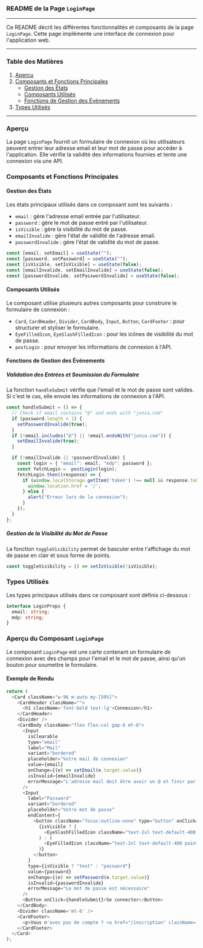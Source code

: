 ### README de la Page `LoginPage`

---

Ce README décrit les différentes fonctionnalités et composants de la page `LoginPage`. Cette page implémente une interface de connexion pour l'application web.

---

### Table des Matières

1. [Aperçu](#aperçu)
2. [Composants et Fonctions Principales](#composants-et-fonctions-principales)
    - [Gestion des États](#gestion-des-états)
    - [Composants Utilisés](#composants-utilisés)
    - [Fonctions de Gestion des Événements](#fonctions-de-gestion-des-événements)
3. [Types Utilisés](#types-utilisés)

---

### Aperçu

La page `LoginPage` fournit un formulaire de connexion où les utilisateurs peuvent entrer leur adresse email et leur mot de passe pour accéder à l'application. Elle vérifie la validité des informations fournies et tente une connexion via une API.

### Composants et Fonctions Principales

#### Gestion des États

Les états principaux utilisés dans ce composant sont les suivants :
- `email` : gère l'adresse email entrée par l'utilisateur.
- `password` : gère le mot de passe entré par l'utilisateur.
- `isVisible` : gère la visibilité du mot de passe.
- `emailInvalide` : gère l'état de validité de l'adresse email.
- `passwordInvalide` : gère l'état de validité du mot de passe.

```js
const [email, setEmail] = useState("");
const [password, setPassword] = useState("");
const [isVisible, setIsVisible] = useState(false);
const [emailInvalide, setEmailInvalide] = useState(false);
const [passwordInvalide, setPasswordInvalide] = useState(false);
```

#### Composants Utilisés

Le composant utilise plusieurs autres composants pour construire le formulaire de connexion :
- `Card`, `CardHeader`, `Divider`, `CardBody`, `Input`, `Button`, `CardFooter` : pour structurer et styliser le formulaire.
- `EyeFilledIcon`, `EyeSlashFilledIcon` : pour les icônes de visibilité du mot de passe.
- `postLogin` : pour envoyer les informations de connexion à l'API.

#### Fonctions de Gestion des Événements

##### Validation des Entrées et Soumission du Formulaire

La fonction `handleSubmit` vérifie que l'email et le mot de passe sont valides. Si c'est le cas, elle envoie les informations de connexion à l'API.

```js
const handleSubmit = () => {
  // Check if email contains "@" and ends with "junia.com"
  if (password.length < 1) {
    setPasswordInvalide(true);
  }
  if (!email.includes("@") || !email.endsWith("junia.com")) {
    setEmailInvalide(true);
  }

  if (!emailInvalide || !passwordInvalide) {
    const login = { "email": email, "mdp": password };
    const fetchLogin =  postLogin(login);
    fetchLogin.then((response) => {
      if (window.localStorage.getItem('token') !== null && response.token !== null){
        window.location.href = '/';
      } else {
        alert("Erreur lors de la connexion");
      }
    });
  }
};
```

##### Gestion de la Visibilité du Mot de Passe

La fonction `toggleVisibility` permet de basculer entre l'affichage du mot de passe en clair et sous forme de points.

```js
const toggleVisibility = () => setIsVisible(!isVisible);
```

### Types Utilisés

Les types principaux utilisés dans ce composant sont définis ci-dessous :

```ts
interface LoginProps {
  email: string;
  mdp: string;
}
```

### Aperçu du Composant `LoginPage`

Le composant `LoginPage` est une carte contenant un formulaire de connexion avec des champs pour l'email et le mot de passe, ainsi qu'un bouton pour soumettre le formulaire.

#### Exemple de Rendu

```js
return (
  <Card className="w-96 m-auto my-[50%]">
    <CardHeader className="">
      <h1 className='font-bold text-lg'>Connexion</h1>
    </CardHeader>
    <Divider />
    <CardBody className="flex flex-col gap-8 mt-6">
      <Input
        isClearable
        type="email"
        label="Mail"
        variant="bordered"
        placeholder="Votre mail de connexion"
        value={email}
        onChange={(e) => setEmail(e.target.value)}
        isInvalid={emailInvalide}
        errorMessage="L'adresse mail doit être avoir un @ et finir par junia.com"
      />
      <Input
        label="Password"
        variant="bordered"
        placeholder="Votre mot de passe"
        endContent={
          <button className="focus:outline-none" type="button" onClick={toggleVisibility}>
            {isVisible ? (
              <EyeSlashFilledIcon className="text-2xl text-default-400 pointer-events-none" />
            ) : (
              <EyeFilledIcon className="text-2xl text-default-400 pointer-events-none" />
            )}
          </button>
        }
        type={isVisible ? "text" : "password"}
        value={password}
        onChange={(e) => setPassword(e.target.value)}
        isInvalid={passwordInvalide}
        errorMessage="Le mot de passe est nécessaire"
      />
      <Button onClick={handleSubmit}>Se connecter</Button>
    </CardBody>
    <Divider className='mt-6' />
    <CardFooter>
      <p>Vous n'avez pas de compte ? <a href="/inscription" className='text-primary'>Inscrivez-vous</a></p>
    </CardFooter>
  </Card>
);
```
